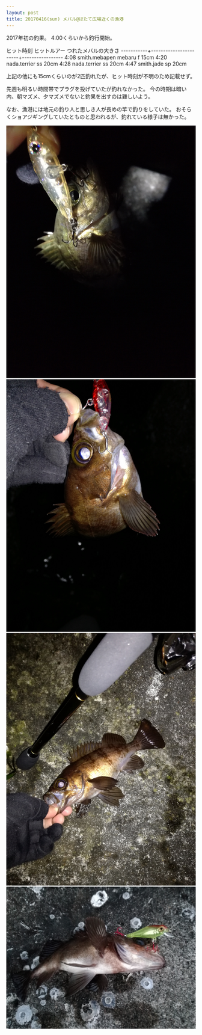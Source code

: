 ```yaml
---
layout: post
title: 20170416(sun) メバル@ほたて広場近くの漁港
---
```


2017年初の釣果。
4:00くらいから釣行開始。

ヒット時刻  ヒットルアー           つれたメバルの大きさ
-----------+-----------------------+-----------------
4:08        smith.mebapen mebaru f  15cm
4:20        nada.terrier ss         20cm
4:28        nada.terrier ss         20cm
4:47        smith.jade sp           20cm

上記の他にも15cmくらいのが2匹釣れたが、ヒット時刻が不明のため記載せず。

先週も明るい時間帯でプラグを投げていたが釣れなかった。
今の時期は暗い内、朝マズメ、夕マズメでないと釣果を出すのは難しいよう。

なお、漁港には地元の釣り人と思しき人が長めの竿で釣りをしていた。
おそらくショアジギングしていたとものと思われるが、釣れている様子は無かった。


![4:08](https://github.com/hayashiXXXXX/hayashiXXXXX.github.io/blob/master/images/IMG_20170416_040824.jpg)
![4:20](https://github.com/hayashiXXXXX/hayashiXXXXX.github.io/blob/master/images/IMG_20170416_042039.jpg)
![4:28](https://github.com/hayashiXXXXX/hayashiXXXXX.github.io/blob/master/images/IMG_20170416_042829.jpg)
![4:47](https://github.com/hayashiXXXXX/hayashiXXXXX.github.io/blob/master/images/IMG_20170416_063917.jpg)
